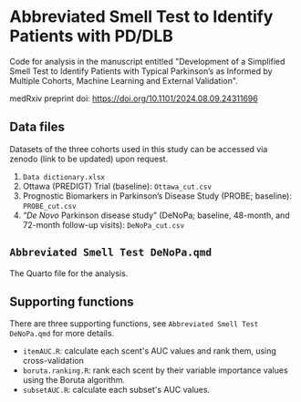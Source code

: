 # Abbreviated Smell Test to Identify Patients with PD/DLB

Code for analysis in the manuscript entitled "Development of a Simplified Smell Test to Identify Patients with Typical Parkinson’s as Informed by Multiple Cohorts, Machine Learning and External Validation". 

medRxiv preprint doi: https://doi.org/10.1101/2024.08.09.24311696

## Data files

Datasets of the three cohorts used in this study can be accessed via zenodo (link to be updated) upon request.

1. `Data dictionary.xlsx`
2. Ottawa (PREDIGT) Trial (baseline): `Ottawa_cut.csv`
3. Prognostic Biomarkers in Parkinson’s Disease Study (PROBE; baseline): `PROBE_cut.csv`
4. “_De Novo_ Parkinson disease study” (DeNoPa; baseline, 48-month, and 72-month follow-up visits): `DeNoPa_cut.csv`

## `Abbreviated Smell Test DeNoPa.qmd`

The Quarto file for the analysis.

## Supporting functions

There are three supporting functions, see `Abbreviated Smell Test DeNoPa.qmd` for more details.

- `itemAUC.R`: calculate each scent's AUC values and rank them, using cross-validation
- `boruta.ranking.R`: rank each scent by their variable importance values using the Boruta algorithm.
- `subsetAUC.R`: calculate each subset's AUC values.

